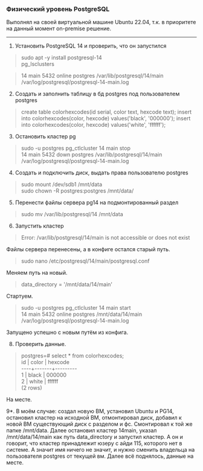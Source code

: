 
### Физический уровень PostgreSQL
Выполнял на своей виртуальной машине Ubuntu 22.04, т.к. в приоритете на данный момент on-premise решение.
___
1. Установить PostgreSQL 14 и проверить, что он запустился
>sudo apt -y install postgresql-14  
>pg_lsclusters

>14  main    5432 online postgres /var/lib/postgresql/14/main /var/log/postgresql/postgresql-14-main.log

2. Создать и заполнить таблицу в бд postgres под пользователем postgres
>create table colorhexcodes(id serial, color text, hexcode text); insert into colorhexcodes(color, hexcode) values('black', '000000'); insert into colorhexcodes(color, hexcode) values('white', 'ffffff');

3. Остановить кластер pg
>sudo -u postgres pg_ctlcluster 14 main stop  
>14  main    5432 down   postgres /var/lib/postgresql/14/main /var/log/postgresql/postgresql-14-main.log

4. Создать и подключить диск, выдать права пользователю postgres
>sudo mount /dev/sdb1 /mnt/data  
>sudo chown -R postgres:postgres /mnt/data/

5. Перенести файлы сервера pg14 на подмонтированный раздел
>sudo mv /var/lib/postgresql/14 /mnt/data

6. Запустить кластер
>Error: /var/lib/postgresql/14/main is not accessible or does not exist

Файлы сервера перенесены, а в конфиге остался старый путь.
>sudo nano /etc/postgresql/14/main/postgresql.conf

Меняем путь на новый.

>data_directory = '/mnt/data/14/main'

Стартуем.

>sudo -u postgres pg_ctlcluster 14 main start  
>14  main    5432 online postgres /mnt/data/14/main /var/log/postgresql/postgresql-14-main.log

Запущено успешно с новым путём из конфига.

8. Проверить данные.
>postgres=# select * from colorhexcodes;  
>id | color | hexcode  
>----+-------+---------  
>  1 | black | 000000  
>  2 | white | ffffff  
>(2 rows)

На месте.

9*. В моём случае: создал новую ВМ, установил Ubuntu и PG14, остановил кластер на исходной ВМ, отмонтировал диск, добавил к новой ВМ существующий диск с разделом и фс. Смонтировал к той же папке /mnt/data. Далее остановил кластер 14main, указал /mnt/data/14/main как путь data_directory и запустил кластер. А он и говорит, что кластер принадлежит юзеру с айди 115, которого нет в системе. А значит имя ничего не значит, и нужно сменить владельца на пользователя postgres от текущей вм. Далее всё поднялось, данные на месте. 
